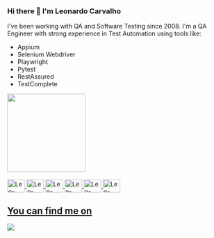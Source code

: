 ### Hi there 👋 I'm Leonardo Carvalho
I've been working with QA and Software Testing since 2008.
I'm a QA Engineer with strong experience in Test Automation using tools like:
- Appium
- Selenium Webdriver
- Playwright
- Pytest
- RestAssured
- TestComplete

<div align="left">
  <a href="https://github.com/leogcarvalho">
  <img height="180em" src="https://github-readme-stats.vercel.app/api/top-langs/?username=leogcarvalho&layout=compact&langs_count=10&theme=dark&cache_seconds=1800"/>
</div>
<div style="display: inline_block"><br>
  <img align="center" alt="Leo-Python" height="30" width="40" src="https://cdn.jsdelivr.net/gh/devicons/devicon/icons/python/python-original.svg">
  <img align="center" alt="Leo-TypeScript" height="30" width="40" src="https://cdn.jsdelivr.net/gh/devicons/devicon/icons/typescript/typescript-original.svg">
  <img align="center" alt="Leo-Java" height="30" width="40" src="https://cdn.jsdelivr.net/gh/devicons/devicon/icons/java/java-original-wordmark.svg">
  <img align="center" alt="Leo-Playwright" height="30" width="40" src="https://blog.apify.com/content/images/2022/01/playwright-logo.png">
  <img align="center" alt="Leo-Selenium" height="30" width="40" src="https://cdn.jsdelivr.net/gh/devicons/devicon/icons/selenium/selenium-original.svg">
  <img align="center" alt="Leo-Appium" height="30" width="40" src="https://static.cdnlogo.com/logos/a/64/appium.svg">
</div>

  
 ## You can find me on
 
<div> 
  <a href="https://www.linkedin.com/in/leogcarvalho" target="_blank"><img src="https://img.shields.io/badge/-LinkedIn-%230077B5?style=for-the-badge&logo=linkedin&logoColor=white" target="_blank"></a> 
</div>
